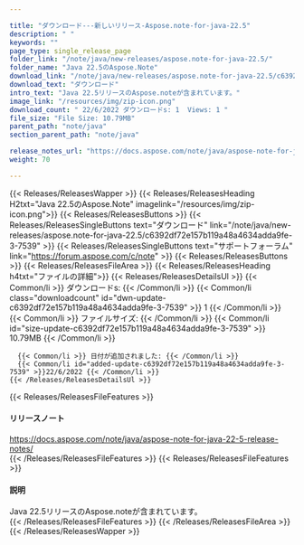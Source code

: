 ```yaml
---

title: "ダウンロード---新しいリリース-Aspose.note-for-java-22.5"
description: " "
keywords: ""
page_type: single_release_page
folder_link: "/note/java/new-releases/aspose.note-for-java-22.5/"
folder_name: "Java 22.5のAspose.Note"
download_link: "/note/java/new-releases/aspose.note-for-java-22.5/c6392df72e157b119a48a4634adda9fe-3-7539"
download_text: "ダウンロード"
intro_text: "Java 22.5リリースのAspose.noteが含まれています。"
image_link: "/resources/img/zip-icon.png"
download_count: " 22/6/2022 ダウンロードs: 1  Views: 1 "
file_size: "File Size: 10.79MB"
parent_path: "note/java"
section_parent_path: "note/java"

release_notes_url: "https://docs.aspose.com/note/java/aspose-note-for-java-22-5-release-notes/"
weight: 70

---
```


{{< Releases/ReleasesWapper >}}
  {{< Releases/ReleasesHeading H2txt="Java 22.5のAspose.Note" imagelink="/resources/img/zip-icon.png">}}
  {{< Releases/ReleasesButtons >}}
    {{< Releases/ReleasesSingleButtons text="ダウンロード" link="/note/java/new-releases/aspose.note-for-java-22.5/c6392df72e157b119a48a4634adda9fe-3-7539" >}}
    {{< Releases/ReleasesSingleButtons text="サポートフォーラム" link="https://forum.aspose.com/c/note" >}}
  {{< Releases/ReleasesButtons >}}
  {{< Releases/ReleasesFileArea >}}
    {{< Releases/ReleasesHeading h4txt="ファイルの詳細">}}
    {{< Releases/ReleasesDetailsUl >}}
      {{< Common/li >}} ダウンロードs: {{< /Common/li >}}
      {{< Common/li class="downloadcount" id="dwn-update-c6392df72e157b119a48a4634adda9fe-3-7539" >}} 1 {{< /Common/li >}}
      {{< Common/li >}} ファイルサイズ: {{< /Common/li >}}
      {{< Common/li id="size-update-c6392df72e157b119a48a4634adda9fe-3-7539" >}} 10.79MB {{< /Common/li >}}

      {{< Common/li >}} 日付が追加されました: {{< /Common/li >}}
      {{< Common/li id="added-update-c6392df72e157b119a48a4634adda9fe-3-7539" >}}22/6/2022 {{< /Common/li >}}
    {{< /Releases/ReleasesDetailsUl >}}

  {{< Releases/ReleasesFileFeatures >}}
      <h4>リリースノート</h4><div><a href='https://docs.aspose.com/note/java/aspose-note-for-java-22-5-release-notes/'>https://docs.aspose.com/note/java/aspose-note-for-java-22-5-release-notes/</a></div>
  {{< /Releases/ReleasesFileFeatures >}}
  {{< Releases/ReleasesFileFeatures >}}
      <h4>説明</h4><div class="HTMLDescription">Java 22.5リリースのAspose.noteが含まれています。</div>
  {{< /Releases/ReleasesFileFeatures >}}
 {{< /Releases/ReleasesFileArea >}}
{{< /Releases/ReleasesWapper >}}


